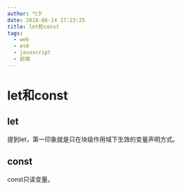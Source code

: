 ```yaml
---
author: 勺夕
date: 2018-06-14 17:23:25
title: let和const    
tags:  
  - web
  - es6
  - javascript
  - 前端
---
```

# let和const

## let
提到let，第一印象就是只在块级作用域下生效的变量声明方式。

## const
const只读变量。